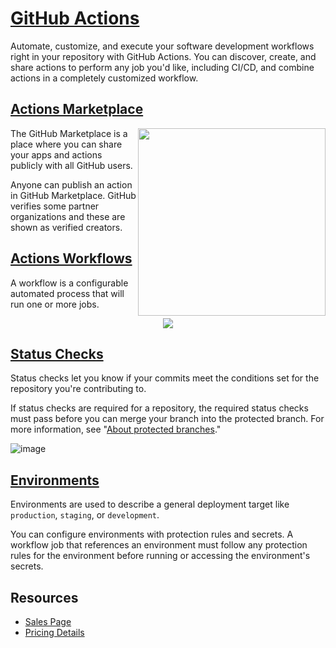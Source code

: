 # [GitHub Actions](https://docs.github.com/en/actions)

Automate, customize, and execute your software development workflows right in your repository with GitHub Actions. You can discover, create, and share actions to perform any job you'd like, including CI/CD, and combine actions in a completely customized workflow.

## [Actions Marketplace](https://github.com/marketplace?type=actions)
<img align="right" width="300" src="https://user-images.githubusercontent.com/22425467/186952618-122c9d1c-3db8-4257-9d3d-0027d69d9403.png">

The GitHub Marketplace is a place where you can share your apps and actions publicly with all GitHub users.

Anyone can publish an action in GitHub Marketplace. GitHub verifies some partner organizations and these are shown as verified creators.


## [Actions Workflows](https://docs.github.com/en/actions/using-workflows)

A workflow is a configurable automated process that will run one or more jobs.

<p align="center">
  <img src="https://user-images.githubusercontent.com/22425467/186950578-0d7c547f-14ad-4d0e-b18d-10edccc92454.svg">
</p>

## [Status Checks](https://docs.github.com/en/pull-requests/collaborating-with-pull-requests/collaborating-on-repositories-with-code-quality-features/about-status-checks)

Status checks let you know if your commits meet the conditions set for the repository you're contributing to.

If status checks are required for a repository, the required status checks must pass before you can merge your branch into the protected branch. For more information, see "[About protected branches](https://docs.github.com/en/repositories/configuring-branches-and-merges-in-your-repository/defining-the-mergeability-of-pull-requests/about-protected-branches#require-status-checks-before-merging)."

![image](https://user-images.githubusercontent.com/22425467/186950765-13694463-d883-4661-a9ae-87098009e302.png)

## [Environments](https://docs.github.com/en/actions/deployment/targeting-different-environments/using-environments-for-deployment)
Environments are used to describe a general deployment target like `production`, `staging`, or `development`.

You can configure environments with protection rules and secrets. A workflow job that references an environment must follow any protection rules for the environment before running or accessing the environment's secrets.

## Resources
- [Sales Page](https://github.com/features/actions)
- [Pricing Details](https://github.com/features/actions#pricing-details)
